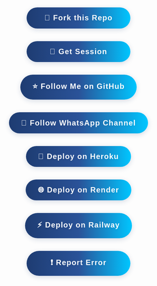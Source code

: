# <span id="auto-type-title"></span>

<div align="center">

<div id="buttons-section" style="display: flex; flex-direction: column; align-items: center; gap: 1.5rem; margin-top: 2rem;">

<a href="https://github.com/Pkdriller/NEXUS-AI/fork" target="_blank" style="text-decoration: none;">
  <button class="nexus-button" id="fork-btn">🍴 Fork this Repo</button>
</a>

<a href="https://nexus-ai-pairing-website.vercel.app/" target="_blank" style="text-decoration: none;">
  <button class="nexus-button" id="session-btn">🔑 Get Session</button>
</a>

<a href="https://github.com/Pkdriller" target="_blank" style="text-decoration: none;">
  <button class="nexus-button" id="github-follow-btn">⭐ Follow Me on GitHub</button>
</a>

<a href="https://whatsapp.com/channel/0029VaB1rUIEzg1l9nQpMx3P" target="_blank" style="text-decoration: none;">
  <button class="nexus-button" id="whatsapp-btn">💬 Follow WhatsApp Channel</button>
</a>

<a href="https://heroku.com/deploy?template=https://github.com/Pkdriller/NEXUS-AI" target="_blank" style="text-decoration: none;">
  <button class="nexus-button" id="heroku-btn">🚀 Deploy on Heroku</button>
</a>

<a href="https://render.com/deploy?repo=https://github.com/Pkdriller/NEXUS-AI" target="_blank" style="text-decoration: none;">
  <button class="nexus-button" id="render-btn">🌐 Deploy on Render</button>
</a>

<a href="https://railway.app/new/template/JJvLcf" target="_blank" style="text-decoration: none;">
  <button class="nexus-button" id="railway-btn">⚡ Deploy on Railway</button>
</a>

<a href="https://github.com/Pkdriller/NEXUS-AI/issues/new?labels=bug&template=bug_report.md" target="_blank" style="text-decoration: none;">
  <button class="nexus-button" id="report-btn">❗ Report Error</button>
</a>

</div>

</div>

<style>
.nexus-button {
  font-size: 1.5rem;
  font-weight: bold;
  padding: 1.2rem 2.4rem;
  margin: 0.5rem 0;
  border: none;
  border-radius: 2.5rem;
  background: linear-gradient(90deg, #1e3c72, #2a5298, #00c6ff);
  color: #fff;
  box-shadow: 0 4px 16px rgba(30,60,114,.18);
  cursor: pointer;
  transition: transform 0.12s, box-shadow 0.12s;
  outline: none;
  letter-spacing: 1.5px;
  min-width: 330px;
  max-width: 90vw;
  display: block;
  text-shadow: 0 2px 8px rgba(0,0,0,.08);
}
.nexus-button:hover {
  transform: scale(1.06);
  box-shadow: 0 8px 28px rgba(44,83,100,.23);
  background: linear-gradient(90deg, #00c6ff, #2a5298, #1e3c72);
}
</style>

<script>
const typingData = [
  { id: "auto-type-title", words: ["NEXUS AI BOT", "AI WhatsApp Assistant", "Fork, Deploy, Pair, Chat!", "🚀 All-in-One AI Starter"] },
  { id: "fork-btn", words: ["🍴 Fork this Repo", "🍴 Clone Instantly"] },
  { id: "session-btn", words: ["🔑 Get Session", "🔑 Free AI Pairing"] },
  { id: "github-follow-btn", words: ["⭐ Follow Me on GitHub", "⭐ Star & Follow!"] },
  { id: "whatsapp-btn", words: ["💬 Follow WhatsApp Channel", "💬 Join Updates!"] },
  { id: "heroku-btn", words
